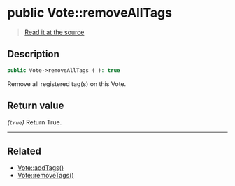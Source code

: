 # public Vote::removeAllTags

> [Read it at the source](https://github.com/julien-boudry/Condorcet/blob/master/src/Vote.php#L663)

## Description    

```php
public Vote->removeAllTags ( ): true
```

Remove all registered tag(s) on this Vote.


## Return value   

*(`true`)* Return True.


---------------------------------------

## Related

* [Vote::addTags()](/Docs/api-reference/Vote%20Class/Vote--addTags().md)    
* [Vote::removeTags()](/Docs/api-reference/Vote%20Class/Vote--removeTags().md)    
